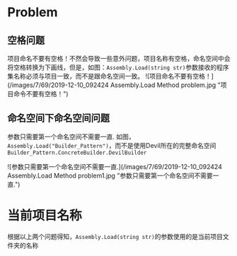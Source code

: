 
# Problem
## 空格问题
项目命名不要有空格！不然会导致一些意外问题，项目名称有空格，命名空间中会将空格转换为下画线，但是，如图：`Assembly.Load(string str)`参数接收的程序集名称必须与项目一致，而不是跟命名空间一致。
![项目命名不要有空格！](/images/7/69/2019-12-10_092424 Assembly.Load Method problem.jpg "项目命令不要有空格！")
## 命名空间下命名空间问题
参数只需要第一个命名空间不需要一直.
如图，`Assembly.Load("Builder_Pattern")`，而不是使用Devil所在的完整命名空间`Builder_Pattern.ConcreteBuilder.DevilBuilder`

![参数只需要第一个命名空间不需要一直.](/images/7/69/2019-12-10_092424 Assembly.Load Method problem1.jpg "参数只需要第一个命名空间不需要一直.")

# 当前项目名称
根据以上两个问题得知，`Assembly.Load(string str)`的参数使用的是当前项目文件夹的名称